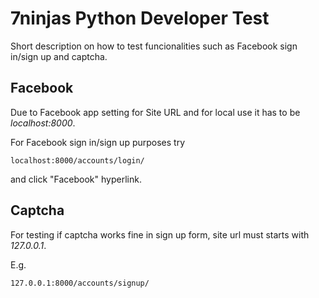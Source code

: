 # 7ninjas Python Developer Test

Short description on how to test funcionalities such as Facebook sign in/sign up and captcha.

## Facebook

Due to Facebook app setting for Site URL and for local use it has to be *localhost:8000*.

For Facebook sign in/sign up purposes try

```
localhost:8000/accounts/login/
```

and click "Facebook" hyperlink.

## Captcha

For testing if captcha works fine in sign up form, site url must starts with *127.0.0.1*.

E.g.

```
127.0.0.1:8000/accounts/signup/
```
